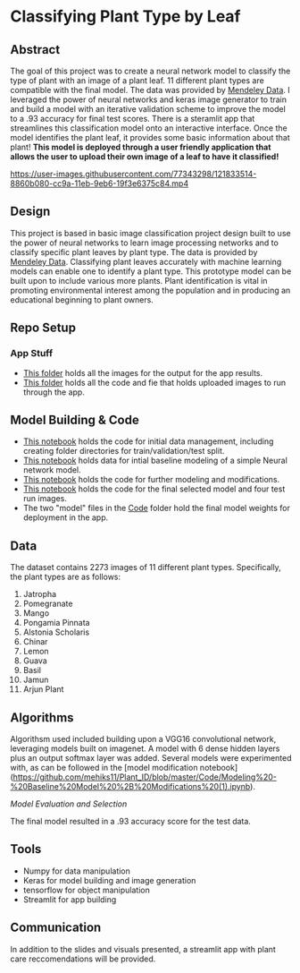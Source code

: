 # Classifying Plant Type by Leaf

## Abstract
The goal of this project was to create a neural network model to classify the type of plant with an image of a plant leaf. 11 different plant types are compatible with the final model. The data was provided by [Mendeley Data](https://data.mendeley.com/datasets/hb74ynkjcn/1). 
I leveraged the power of neural networks and keras image generator to train and build a model with an iterative validation scheme to improve the model to a .93 accuracy for final test scores. There is a steramlit app that streamlines this classification model onto an interactive interface. Once the model identifies the plant leaf, it provides some basic information about that plant!
**This model is deployed through a user friendly application that allows the user to upload their own image of a leaf to have it classified!**


https://user-images.githubusercontent.com/77343298/121833514-8860b080-cc9a-11eb-9eb6-19f3e6375c84.mp4


## Design
This project is based in basic image classification project design built to use the power of neural networks to learn image processing networks and to classify specific plant leaves by plant type. The data is provided by [Mendeley Data](https://data.mendeley.com/datasets/hb74ynkjcn/1). Classifying plant leaves accurately with machine learning models can enable one to identify a plant type. This prototype model can be built upon to include various more plants. Plant identification is vital in promoting environmental interest among the population and in producing an educational beginning to plant owners. 

## Repo Setup
### App Stuff

- [This folder](https://github.com/mehiks11/Plant_ID/tree/master/Images) holds all the images for the output for the app results.
- [This folder](https://github.com/mehiks11/Plant_ID/tree/master/AppStuff) holds all the code and fie that holds uploaded images to run through the app.


## Model Building & Code
- [This notebook](https://github.com/mehiks11/Plant_ID/blob/master/Code/Data%20Management%20--%20Splitting%20data%20(1).ipynb) holds the code for initial data management, including creating folder directories for train/validation/test split.
- [This notebook](https://github.com/mehiks11/Plant_ID/blob/master/Code/Initial%20Modeling%20(1)%20--%20Simple%20Model.ipynb) holds data for intial baseline modeling of a simple Neural network model.
- [This notebook](https://github.com/mehiks11/Plant_ID/blob/master/Code/Modeling%20-%20Baseline%20Model%20%2B%20Modifications%20(1).ipynb) holds the code for further modeling and modifications.
- [This notebook](https://github.com/mehiks11/Plant_ID/blob/master/Code/Final%20Model%20.ipynb) holds the code for the final selected model and four test run images.
- The two "model" files in the [Code](https://github.com/mehiks11/Plant_ID/tree/master/Code) folder hold the final model weights for deployment in the app. 

## Data
The dataset contains 2273 images of 11 different plant types. Specifically, the plant types are as follows:
1. Jatropha
2. Pomegranate
3. Mango
4. Pongamia Pinnata
5. Alstonia Scholaris
6. Chinar
7. Lemon
8. Guava
9. Basil 
10. Jamun
11. Arjun Plant

## Algorithms
Algorithsm used included building upon a VGG16 convolutional network, leveraging models built on imagenet. A model with 6 dense hidden layers plus an output softmax layer was added. Several models were experimented with, as can be followed in the [model modification notebook] (https://github.com/mehiks11/Plant_ID/blob/master/Code/Modeling%20-%20Baseline%20Model%20%2B%20Modifications%20(1).ipynb).

*Model Evaluation and Selection*
  
The final model resulted in a .93 accuracy score for the test data. 

## Tools
- Numpy for data manipulation
- Keras for model building and image generation
- tensorflow for object manipulation
- Streamlit for  app building

## Communication
In addition to the slides and visuals presented, a streamlit app with plant care reccomendations will be provided.

